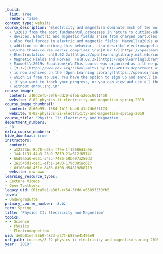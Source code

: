 ```yaml
---
_build:
  list: true
  render: false
content_type: website
course_description: "Electricity and magnetism dominate much of the world around us\
  \ \u2013 from the most fundamental processes in nature to cutting-edge electronic\
  \ devices. Electric and magnetic fields arise from charged particles. Charged particles\
  \ also feel forces in electric and magnetic fields. Maxwell\u2019s equations, in\
  \ addition to describing this behavior, also describe electromagnetic radiation.\_\
  \n\nThe three-course series comprises:\n\n[8.02.1x](https://openlearninglibrary.mit.edu/courses/course-v1:MITx+8.02.1x+1T2019/about):\
  \ Electrostatics  \n[8.02.2x](https://openlearninglibrary.mit.edu/courses/course-v1:MITx+8.02.2x+2T2018/about):\
  \ Magnetic Fields and Forces  \n[8.02.3x](https://openlearninglibrary.mit.edu/courses/course-v1:MITx+8.02.3x+1T2019/about):\
  \ Maxwell\u2019s Equations\n\nThis course was organized as a three-part series on\
  \ [MITx](https://www.edx.org/school/mitx) by MIT\u2019s Department of Physics and\
  \ is now archived on the [Open Learning Library](https://openlearning.mit.edu/courses-programs/open-learning-library),\
  \ which is free to use. You have the option to sign up and enroll in each module\
  \ if you want to track your progress, or you can view and use all the materials\
  \ without enrolling.\n"
course_image:
  content: a10d2efb-59f6-dd20-dfeb-a20bc0611450
  website: 8-02-physics-ii-electricity-and-magnetism-spring-2019
course_image_thumbnail:
  content: 8b60e95c-1584-1b11-bae0-41c7db681f74
  website: 8-02-physics-ii-electricity-and-magnetism-spring-2019
course_title: 'Physics II: Electricity and Magnetism'
department_numbers:
- '8'
extra_course_numbers: ''
hide_download: true
instructors:
  content:
  - a32373bc-8c78-e37a-f79e-1f15686d1a9b
  - 144c1f31-44a3-23a9-7819-21a612f6574f
  - 66d9a5a6-e651-343c-7485-50be97a250d3
  - 2a1545d1-cec1-efc1-1403-179d085ec617
  - 0d108e00-431e-8456-0108-d54819868719
  website: ocw-www
learning_resource_types:
- Lecture Videos
- Open Textbooks
legacy_uid: 061ca5a1-a30f-cc54-3fdd-a6589f530fb5
level:
- Undergraduate
primary_course_number: '8.02'
term: Spring
title: 'Physics II: Electricity and Magnetism'
topics:
- - Science
  - Physics
  - Electromagnetism
uid: de0b01ee-55b9-4833-a375-b88ae41496e9
url_path: courses/8-02-physics-ii-electricity-and-magnetism-spring-2019
year: '2019'
---
```

